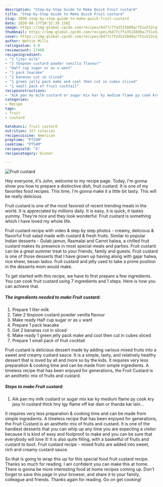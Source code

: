 ```yaml
---
description: "Step-by-Step Guide to Make Quick Fruit custard"
title: "Step-by-Step Guide to Make Quick Fruit custard"
slug: 3896-step-by-step-guide-to-make-quick-fruit-custard
date: 2020-08-17T10:52:39.158Z
image: https://img-global.cpcdn.com/recipes/6477c7fa35158d9a/751x532cq70/fruit-custard-recipe-main-photo.jpg
thumbnail: https://img-global.cpcdn.com/recipes/6477c7fa35158d9a/751x532cq70/fruit-custard-recipe-main-photo.jpg
cover: https://img-global.cpcdn.com/recipes/6477c7fa35158d9a/751x532cq70/fruit-custard-recipe-main-photo.jpg
author: Nettie Mills
ratingvalue: 4.9
reviewcount: 27468
recipeingredient:
- "1 liter milk"
- "2 tbspoon custard powder vanilla flavour"
- "Half cup sugar or as u want"
- "1 pack teacake"
- "2 bananas cut in sliced"
- "1 green jelly pack make and cool then cut in cubes sliced"
- "1 small pack of fruit cocktail"
recipeinstructions:
- "Aik pan my milk custard or sugar mix kar ky medium flame py cook kry jasy hi custard thick hny lgy flame off kar dain or thanda kar lain..."
categories:
- Recipe
tags:
- fruit
- custard

katakunci: fruit custard 
nutrition: 157 calories
recipecuisine: American
preptime: "PT25M"
cooktime: "PT54M"
recipeyield: "4"
recipecategory: Dinner

---
```



![Fruit custard](https://img-global.cpcdn.com/recipes/6477c7fa35158d9a/751x532cq70/fruit-custard-recipe-main-photo.jpg)

Hey everyone, it's John, welcome to my recipe page. Today, I'm gonna show you how to prepare a distinctive dish, fruit custard. It is one of my favorites food recipes. This time, I'm gonna make it a little bit tasty. This will be really delicious.

Fruit custard is one of the most favored of recent trending meals in the world. It is appreciated by millions daily. It is easy, it is quick, it tastes yummy. They're nice and they look wonderful. Fruit custard is something which I have loved my whole life.

Fruit custard recipe with video &amp; step by step photos - creamy, delicious &amp; flavorful fruit salad made with custard &amp; fresh fruits. Similar to popular Indian desserts - Gulab jamun, Rasmalai and Carrot halwa, a chilled fruit custard makes its presence in most special meals and parties. Fruit custard can be a great summer treat to your friends, family and guests. Fruit custard is one of those desserts that I have grown up having along with gajar halwa, rice kheer, besan ladoo. fruit custard and jelly used to take a prime position in the desserts mom would make.


To get started with this recipe, we have to first prepare a few ingredients. You can cook fruit custard using 7 ingredients and 1 steps. Here is how you can achieve that.

<!--inarticleads1-->

##### The ingredients needed to make Fruit custard:

1. Prepare 1 liter milk
1. Take 2 tbspoon custard powder vanilla flavour
1. Make ready Half cup sugar or as u want
1. Prepare 1 pack teacake
1. Get 2 bananas cut in sliced
1. Make ready 1 green jelly pack make and cool then cut in cubes sliced
1. Prepare 1 small pack of fruit cocktail


Fruit custard is delicious dessert made by adding various mixed fruits into a sweet and creamy custard sauce. It is a simple, tasty, and relatively healthy dessert that is loved by all and more so by the kids. It requires very less preparation &amp; cooking time and can be made from simple ingredients. A timeless recipe that has been enjoyed for generations, the Fruit Custard is an aesthetic mix of fruits and custard. 

<!--inarticleads2-->

##### Steps to make Fruit custard:

1. Aik pan my milk custard or sugar mix kar ky medium flame py cook kry jasy hi custard thick hny lgy flame off kar dain or thanda kar lain...


It requires very less preparation &amp; cooking time and can be made from simple ingredients. A timeless recipe that has been enjoyed for generations, the Fruit Custard is an aesthetic mix of fruits and custard. It is one of the handiest desserts that you can whip up any time you are expecting a visitor because it is kind of easy and foolproof to make and you can be sure that everybody will love it! It is also quite filling, with a basketful of fruits and custard to boot. Fruit custard recipe - mixed fruits are added into sweet, rich and creamy custard sauce. 

So that is going to wrap this up for this special food fruit custard recipe. Thanks so much for reading. I am confident you can make this at home. There is gonna be more interesting food at home recipes coming up. Don't forget to save this page in your browser, and share it to your family, colleague and friends. Thanks again for reading. Go on get cooking!
